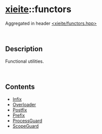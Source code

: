 # [xieite](./xieite.md)\:\:functors
Aggregated in header [<xieite/functors.hpp>](../include/xieite/functors.hpp)

&nbsp;

## Description
Functional utilities.

&nbsp;

## Contents
- [Infix](./functors/Infix.md)
- [Overloader](./functors/Overloader.md)
- [Postfix](./functors/Postfix.md)
- [Prefix](./functors/Prefix.md)
- [ProcessGuard](./functors/ProcessGuard.md)
- [ScopeGuard](./functors/ScopeGuard.md)
